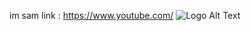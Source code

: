 im sam
link : https://www.youtube.com/
![Logo Alt Text](C:\Users\chman\OneDrive\Pictures\Screenshots)

